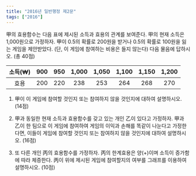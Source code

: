 ```yaml
---
title: "2016년 일반행정 제2문"
tags: ["2016"]
---
```


甲의 효용함수는 다음 표에 제시된 소득과 효용의 관계를 보여준다. 甲의 현재 소득은 1,000원으로 가정하자. 甲이 0.5의 확률로 200원을 받거나 0.5의 확률로 100원을 잃는 게임을 제안받았다. (단, 이 게임에 참여하는 비용은 들지 않는다) 다음 물음에 답하시오. (총 40점)

| 소득(₩) | 900 | 950 | 1,000 | 1,050 | 1,100 | 1,150 | 1,200 |
|:--------:|:---:|:---:|:-----:|:-----:|:-----:|:-----:|:-----:|
|   효용   | 200 | 220 |  238  |  253  |  264  |  268  |  270  |

1) 甲이 이 게임에 참여할 것인지 또는 참여하지 않을 것인지에 대하여 설명하시오. (14점)

2) 甲과 동일한 현재 소득과 효용함수를 갖고 있는 개인 乙이 있다고 가정하자. 甲과 乙이 한 팀으로 이 게임에 참여하여 게임의 이익과 손해를 똑같이 나눈다고 가정한다면, 이들이 게임에 참여할 것인지 또는 참여하지 않을 것인지에 대하여 설명하시오. (16점)

3) 또 다른 개인 丙의 효용함수를 가정하자. 丙의 한계효용은 양(+)이며 소득이 증가함에 따라 체증한다. 丙이 위에 제시된 게임에 참여할지의 여부를 그래프를 이용하여 설명하시오. (10점)

